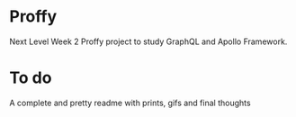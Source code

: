 # Proffy
 Next Level Week 2 Proffy project to study GraphQL and Apollo Framework.

 # To do
 A complete and pretty readme with prints, gifs and final thoughts

